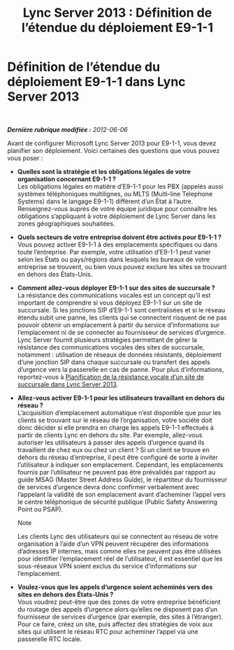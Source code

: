 ﻿---
title: 'Lync Server 2013 : Définition de l’étendue du déploiement E9-1-1'
TOCTitle: Définition de l’étendue du déploiement E9-1-1
ms:assetid: 2c572dfd-e901-471d-b5a0-18bc8d1d5328
ms:mtpsurl: https://technet.microsoft.com/fr-fr/library/Gg425775(v=OCS.15)
ms:contentKeyID: 49296725
ms.date: 05/20/2016
mtps_version: v=OCS.15
ms.translationtype: HT
---

# Définition de l’étendue du déploiement E9-1-1 dans Lync Server 2013

 

_**Dernière rubrique modifiée :** 2012-06-06_

Avant de configurer Microsoft Lync Server 2013 pour E9-1-1, vous devez planifier son déploiement. Voici certaines des questions que vous pouvez vous poser :

  - **Quelles sont la stratégie et les obligations légales de votre organisation concernant E9-1-1 ?**  
    Les obligations légales en matière d’E9-1-1 pour les PBX (appelés aussi systèmes téléphoniques multilignes, ou MLTS (Multi-line Telephone Systems) dans le langage E9-1-1) diffèrent d’un État à l’autre. Renseignez-vous auprès de votre équipe juridique pour connaître les obligations s’appliquant à votre déploiement de Lync Server dans les zones géographiques souhaitées.

<!-- end list -->

  - **Quels secteurs de votre entreprise doivent être activés pour E9-1-1 ?**  
    Vous pouvez activer E9-1-1 à des emplacements spécifiques ou dans toute l’entreprise. Par exemple, votre utilisation d’E9-1-1 peut varier selon les États ou pays/régions dans lesquels les bureaux de votre entreprise se trouvent, ou bien vous pouvez exclure les sites se trouvant en dehors des États-Unis.

<!-- end list -->

  - **Comment allez-vous déployer E9-1-1 sur des sites de succursale ?**  
    La résistance des communications vocales est un concept qu’il est important de comprendre si vous déployez E9-1-1 sur un site de succursale. Si les jonctions SIP d’E9-1-1 sont centralisées et si le réseau étendu subit une panne, les clients qui se connectent risquent de ne pas pouvoir obtenir un emplacement à partir du service d’informations sur l’emplacement ni de se connecter au fournisseur de services d’urgence. Lync Server fournit plusieurs stratégies permettant de gérer la résistance des communications vocales des sites de succursale, notamment : utilisation de réseaux de données résistants, déploiement d’une jonction SIP dans chaque succursale ou transfert des appels d’urgence vers la passerelle en cas de panne. Pour plus d’informations, reportez-vous à [Planification de la résistance vocale d’un site de succursale dans Lync Server 2013](lync-server-2013-planning-for-branch-site-voice-resiliency.md).

<!-- end list -->

  - **Allez-vous activer E9-1-1 pour les utilisateurs travaillant en dehors du réseau ?**  
    L’acquisition d’emplacement automatique n’est disponible que pour les clients se trouvant sur le réseau de l’organisation, votre société doit donc décider si elle prendra en charge les appels E9-1-1 effectués à partir de clients Lync en dehors du site. Par exemple, allez-vous autoriser les utilisateurs à passer des appels d’urgence quand ils travaillent de chez eux ou chez un client ? Si un client se trouve en dehors du réseau d’entreprise, il peut être configuré de sorte à inviter l’utilisateur à indiquer son emplacement. Cependant, les emplacements fournis par l’utilisateur ne peuvent pas être prévalidés par rapport au guide MSAG (Master Street Address Guide), le répartiteur du fournisseur de services d’urgence devra donc confirmer verbalement avec l’appelant la validité de son emplacement avant d’acheminer l’appel vers le centre téléphonique de sécurité publique (Public Safety Answering Point ou PSAP).
    
    > [!note]  
    > Les clients Lync des utilisateurs qui se connectent au réseau de votre organisation à l’aide d’un VPN peuvent récupérer des informations d’adresses IP internes, mais comme elles ne peuvent pas être utilisées pour identifier l’emplacement réel de l’utilisateur, il est essentiel que les sous-réseaux VPN soient exclus du service d’informations sur l’emplacement.

<!-- end list -->

  - **Voulez-vous que les appels d’urgence soient acheminés vers des sites en dehors des États-Unis ?**  
    Vous voudrez peut-être que des zones de votre entreprise bénéficient du routage des appels d’urgence alors qu’elles ne disposent pas d’un fournisseur de services d’urgence (par exemple, des sites à l’étranger). Pour ce faire, créez un site, puis affectez des stratégies de voix aux sites qui utilisent le réseau RTC pour acheminer l’appel via une passerelle RTC locale.

